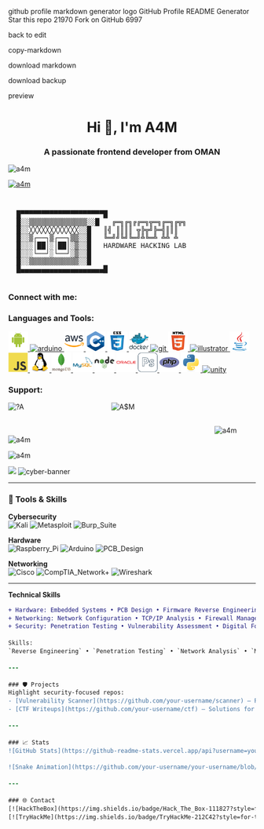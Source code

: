 github profile markdown generator logo
GitHub Profile README Generator
Star this repo
21970
Fork on GitHub
6997

back to edit

copy-markdown

download markdown

download backup

preview
<h1 align="center">Hi 👋, I'm A4M</h1>
<h3 align="center">A passionate frontend developer from OMAN</h3>

<p align="left"> <img src="https://komarev.com/ghpvc/?username=a4m&label=Profile%20views&color=0e75b6&style=flat" alt="a4m" /> </p>

<p align="left"> <a href="https://github.com/ryo-ma/github-profile-trophy"><img src="https://github-profile-trophy.vercel.app/?username=a4m" alt="a4m" /></a> </p>

<p align="left"> <a href="https://twitter.com/" target="blank"><img src="https://img.shields.io/twitter/follow/?logo=twitter&style=for-the-badge" alt="" /></a> </p>

<p align="center">
  <pre>
  █▀▀▀▀▀▀▀▀▀▀▀▀▀▀▀▀▀▀▀▀█
  █░░▒▒▒▒▒▒▒▒▒▒▒▒▒▒░░█   ╔═╗╔╗╔╔═╗╦═╗╔═╗╔╦╗
  █░░╳╳╳╳╳╳╳╳╳╳╳╳░░█   ║╣ ║║║║ ╦╠╦╝╠═╣║║║
  █░░▒┌──┐▒┌──┐▒▒░░█   ╚═╝╝╚╝╚═╝╩╚═╩ ╩╩ ╩
  █░░░│██│░│██│░▒░░█   HARDWARE HACKING LAB
  █░░░└──┘░└──┘░▒░░█
  █░░▒▒▒▒▒▒▒▒▒▒▒▒░░█
  █▄▄▄▄▄▄▄▄▄▄▄▄▄▄▄▄▄▄▄▄█
  </pre>
</p>

<h3 align="left">Connect with me:</h3>
<p align="left">
</p>

<h3 align="left">Languages and Tools:</h3>
<p align="left"> <a href="https://developer.android.com" target="_blank" rel="noreferrer"> <img src="https://raw.githubusercontent.com/devicons/devicon/master/icons/android/android-original-wordmark.svg" alt="android" width="40" height="40"/> </a> <a href="https://www.arduino.cc/" target="_blank" rel="noreferrer"> <img src="https://cdn.worldvectorlogo.com/logos/arduino-1.svg" alt="arduino" width="40" height="40"/> </a> <a href="https://aws.amazon.com" target="_blank" rel="noreferrer"> <img src="https://raw.githubusercontent.com/devicons/devicon/master/icons/amazonwebservices/amazonwebservices-original-wordmark.svg" alt="aws" width="40" height="40"/> </a> <a href="https://www.w3schools.com/cpp/" target="_blank" rel="noreferrer"> <img src="https://raw.githubusercontent.com/devicons/devicon/master/icons/cplusplus/cplusplus-original.svg" alt="cplusplus" width="40" height="40"/> </a> <a href="https://www.w3schools.com/css/" target="_blank" rel="noreferrer"> <img src="https://raw.githubusercontent.com/devicons/devicon/master/icons/css3/css3-original-wordmark.svg" alt="css3" width="40" height="40"/> </a> <a href="https://www.docker.com/" target="_blank" rel="noreferrer"> <img src="https://raw.githubusercontent.com/devicons/devicon/master/icons/docker/docker-original-wordmark.svg" alt="docker" width="40" height="40"/> </a> <a href="https://git-scm.com/" target="_blank" rel="noreferrer"> <img src="https://www.vectorlogo.zone/logos/git-scm/git-scm-icon.svg" alt="git" width="40" height="40"/> </a> <a href="https://www.w3.org/html/" target="_blank" rel="noreferrer"> <img src="https://raw.githubusercontent.com/devicons/devicon/master/icons/html5/html5-original-wordmark.svg" alt="html5" width="40" height="40"/> </a> <a href="https://www.adobe.com/in/products/illustrator.html" target="_blank" rel="noreferrer"> <img src="https://www.vectorlogo.zone/logos/adobe_illustrator/adobe_illustrator-icon.svg" alt="illustrator" width="40" height="40"/> </a> <a href="https://www.java.com" target="_blank" rel="noreferrer"> <img src="https://raw.githubusercontent.com/devicons/devicon/master/icons/java/java-original.svg" alt="java" width="40" height="40"/> </a> <a href="https://developer.mozilla.org/en-US/docs/Web/JavaScript" target="_blank" rel="noreferrer"> <img src="https://raw.githubusercontent.com/devicons/devicon/master/icons/javascript/javascript-original.svg" alt="javascript" width="40" height="40"/> </a> <a href="https://www.linux.org/" target="_blank" rel="noreferrer"> <img src="https://raw.githubusercontent.com/devicons/devicon/master/icons/linux/linux-original.svg" alt="linux" width="40" height="40"/> </a> <a href="https://www.mongodb.com/" target="_blank" rel="noreferrer"> <img src="https://raw.githubusercontent.com/devicons/devicon/master/icons/mongodb/mongodb-original-wordmark.svg" alt="mongodb" width="40" height="40"/> </a> <a href="https://www.mysql.com/" target="_blank" rel="noreferrer"> <img src="https://raw.githubusercontent.com/devicons/devicon/master/icons/mysql/mysql-original-wordmark.svg" alt="mysql" width="40" height="40"/> </a> <a href="https://nodejs.org" target="_blank" rel="noreferrer"> <img src="https://raw.githubusercontent.com/devicons/devicon/master/icons/nodejs/nodejs-original-wordmark.svg" alt="nodejs" width="40" height="40"/> </a> <a href="https://www.oracle.com/" target="_blank" rel="noreferrer"> <img src="https://raw.githubusercontent.com/devicons/devicon/master/icons/oracle/oracle-original.svg" alt="oracle" width="40" height="40"/> </a> <a href="https://www.photoshop.com/en" target="_blank" rel="noreferrer"> <img src="https://raw.githubusercontent.com/devicons/devicon/master/icons/photoshop/photoshop-line.svg" alt="photoshop" width="40" height="40"/> </a> <a href="https://www.php.net" target="_blank" rel="noreferrer"> <img src="https://raw.githubusercontent.com/devicons/devicon/master/icons/php/php-original.svg" alt="php" width="40" height="40"/> </a> <a href="https://www.python.org" target="_blank" rel="noreferrer"> <img src="https://raw.githubusercontent.com/devicons/devicon/master/icons/python/python-original.svg" alt="python" width="40" height="40"/> </a> <a href="https://unity.com/" target="_blank" rel="noreferrer"> <img src="https://www.vectorlogo.zone/logos/unity3d/unity3d-icon.svg" alt="unity" width="40" height="40"/> </a> </p>

<h3 align="left">Support:</h3>
<p><a href="https://www.buymeacoffee.com/?A"> <img align="left" src="https://cdn.buymeacoffee.com/buttons/v2/default-yellow.png" height="50" width="210" alt="?A" /></a><a href="https://ko-fi.com/A$M"> <img align="left" src="https://cdn.ko-fi.com/cdn/kofi3.png?v=3" height="50" width="210" alt="A$M" /></a></p><br><br>

<p><img align="left" src="https://github-readme-stats.vercel.app/api/top-langs?username=a4m&show_icons=true&locale=en&layout=compact" alt="a4m" /></p>

<p>&nbsp;<img align="center" src="https://github-readme-stats.vercel.app/api?username=a4m&show_icons=true&locale=en" alt="a4m" /></p>

<p><img align="center" src="https://github-readme-streak-stats.herokuapp.com/?user=a4m&" alt="a4m" /></p
                                                                                                       
                                                                                                       
         
<h1 align="center">
  <img src="https://readme-typing-svg.demolab.com?font=Hack&size=30&duration=4000&pause=1000&color=32F723&center=true&vCenter=true&width=500&lines=Welcome+To+My+Cyber+Fortress;Security+Researcher;CTF+Player;Ethical+Hacker">
</h1>

<!-- Matrix/cyber banner (add your own image link) -->
<img src="https://i.imgur.com/7QShd5e.png" alt="cyber-banner">

---

### 🔧 Tools & Skills  

**Cybersecurity**  
![Kali](https://img.shields.io/badge/Kali_Linux-557C94?style=for-the-badge&logo=kali-linux&logoColor=white)
![Metasploit](https://img.shields.io/badge/Metasploit-111111?style=for-the-badge&logo=metasploit&logoColor=white)
![Burp_Suite](https://img.shields.io/badge/Burp_Suite-FF6633?style=for-the-badge&logo=burpsuite&logoColor=white)

**Hardware**  
![Raspberry_Pi](https://img.shields.io/badge/Raspberry_Pi-C51A4A?style=for-the-badge&logo=raspberry-pi&logoColor=white)
![Arduino](https://img.shields.io/badge/Arduino-00979D?style=for-the-badge&logo=arduino&logoColor=white)
![PCB_Design](https://img.shields.io/badge/PCB_Design-FF6F00?style=for-the-badge&logo=altium-designer&logoColor=white)

**Networking**  
![Cisco](https://img.shields.io/badge/Cisco-1BA0D7?style=for-the-badge&logo=cisco&logoColor=white)
![CompTIA_Network+](https://img.shields.io/badge/CompTIA_Network+-E40522?style=for-the-badge&logo=comptia&logoColor=white)
![Wireshark](https://img.shields.io/badge/Wireshark-1679A7?style=for-the-badge&logo=wireshark&logoColor=white)

---

**Technical Skills**  
```diff
+ Hardware: Embedded Systems • PCB Design • Firmware Reverse Engineering • IoT Security
+ Networking: Network Configuration • TCP/IP Analysis • Firewall Management • Packet Inspection
+ Security: Penetration Testing • Vulnerability Assessment • Digital Forensics • Malware Analysis

Skills:  
`Reverse Engineering` • `Penetration Testing` • `Network Analysis` • `Malware Analysis`

---

### 🛡️ Projects  
Highlight security-focused repos:  
- [Vulnerability Scanner](https://github.com/your-username/scanner) – Python tool for detecting CVE exploits.  
- [CTF Writeups](https://github.com/your-username/ctf) – Solutions for TryHackMe/HackTheBox challenges.  

---

### 📈 Stats  
![GitHub Stats](https://github-readme-stats.vercel.app/api?username=your-username&show_icons=true&theme=dark&bg_color=0d1117&hide_border=true&title_color=32F723)

![Snake Animation](https://github.com/your-username/your-username/blob/output/github-contribution-grid-snake-dark.svg)

---

### 🌐 Contact  
[![HackTheBox](https://img.shields.io/badge/Hack_The_Box-111827?style=for-the-badge&logo=Hack%20The%20Box&logoColor=9FEF00)](https://app.hackthebox.com/profile/your-id)
[![TryHackMe](https://img.shields.io/badge/TryHackMe-212C42?style=for-the-badge&logo=TryHackMe&logoColor=white)](https://tryhackme.com/p/your-username)                                                                                              
                                                                                                       
                                                                                                       
                                                                                                       
                                                                                                       
                                                                                                       
                                                                                                       
                                                                                                       
                                                                                                       
                                                                                                       
                                                                                                       

